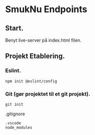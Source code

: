 # SmukNu Endpoints

## Start.

Benyt live-server på index.html filen.

## Projekt Etablering.

### Eslint.

```
npm init @eslint/config
```

### Git (gør projektet til et git projekt).

```
git init
```

.gitignore

```
.vscode
node_modules
```